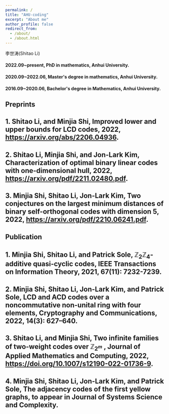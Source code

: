 ```yaml
---
permalink: /
title: "AHU-coding"
excerpt: "About me"
author_profile: false
redirect_from: 
  - /about/
  - /about.html
---
```


李世涛(Shitao Li)

#### 2022.09~present, PhD in mathematics, Anhui University.
#### 2020.09~2022.06, Master's degree in mathematics, Anhui University.
#### 2016.09~2020.06, Bachelor's degree in Mathematics, Anhui University.

## Preprints

## 1. Shitao Li, and Minjia Shi, Improved lower and upper bounds for LCD codes, 2022, https://arxiv.org/abs/2206.04936.
## 2. Shitao Li, Minjia Shi, and Jon-Lark Kim, Characterization of optimal binary linear codes with one-dimensional hull, 2022, https://arxiv.org/pdf/2211.02480.pdf. 
## 3. Minjia Shi, Shitao Li, Jon-Lark Kim, Two conjectures on the largest minimum distances of binary self-orthogonal codes with dimension 5, 2022, https://arxiv.org/pdf/2210.06241.pdf.

## Publication

## 1. Minjia Shi, Shitao Li, and Patrick Sole, $\mathbb{Z}_2\mathbb{Z}_4$-additive quasi-cyclic codes, IEEE Transactions on Information Theory, 2021, 67(11): 7232-7239.
## 2. Minjia Shi, Shitao Li, Jon-Lark Kim, and Patrick Sole, LCD and ACD codes over a noncommutative non-unital ring with four elements, Cryptography and Communications, 2022, 14(3): 627–640.
## 3. Shitao Li, and Minjia Shi, Two infinite families of two-weight codes over $\mathbb{Z}_{2^m}$ , Journal of Applied Mathematics and Computing, 2022, https://doi.org/10.1007/s12190-022-01736-9.
## 4. Minjia Shi, Shitao Li, Jon-Lark Kim, and Patrick Sole, The adjacency codes of the first yellow graphs, to appear in Journal of Systems Science and Complexity.
